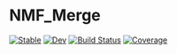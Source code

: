 # NMF_Merge

[![Stable](https://img.shields.io/badge/docs-stable-blue.svg)](https://HolyLab.github.io/NMF_Merge.jl/stable/)
[![Dev](https://img.shields.io/badge/docs-dev-blue.svg)](https://HolyLab.github.io/NMF_Merge.jl/dev/)
[![Build Status](https://github.com/HolyLab/NMF_Merge.jl/actions/workflows/CI.yml/badge.svg?branch=main)](https://github.com/HolyLab/NMF_Merge.jl/actions/workflows/CI.yml?query=branch%3Amain)
[![Coverage](https://codecov.io/gh/HolyLab/NMF_Merge.jl/branch/main/graph/badge.svg)](https://codecov.io/gh/HolyLab/NMF_Merge.jl)
